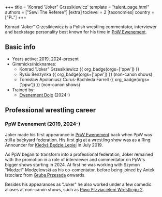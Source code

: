 +++
title = 'Konrad "Joker" Grzesikiewicz'
template = "talent_page.html"
authors = ["Sewi The Referee"]
[extra]
toclevel = 2
[taxonomies]
country = ["PL"]
+++

Konrad "Joker" Grzesikiewicz is a Polish wrestling commentator, interviewer and backstage personality best known for his time in [PpW Ewenement](@/o/ppw.md).

## Basic info

* Years active: 2019, 2024-present
* Gimmicks/nicknames:
  - Konrad "Joker" Grzesikiewicz {{ org_badge(orgs=['ppw']) }}
  - Rysiu Benzynka {{ org_badge(orgs=['ppw']) }} (non-canon shows)
  - Tomisław Apoloniusz Curuś-Bachleda Farrell {{ org_badge(orgs=['ppw']) }} (non-canon shows)
* Trained by:
  - [Ewenement Dojo](@/o/ewenement-dojo.md) (2024-)
 
## Professional wrestling career

### PpW Ewenement (2019, 2024-)

Joker made his first appearance in [PpW Ewenement](@/o/ppw.md) back when PpW was still a backyard federation. His first gig at a wrestling show was as a Ring Announcer for [Kiedyś Będzie Lepiej](@/e/ppw/2019-07-13-ppw-kiedys-bedzie-lepiej.md) in July 2019. 

As PpW began to transform into a professional federation, Joker remained with the promotion in a role of interviewer and commentator on PpW's bigger shows starting in 2024. At first he was working with Szymon "Modzel" Modzelewski as his co-comentator, before being joined by Antek Istociarz from [Gruba Przesada](@/e/ppw/2025-01-25-ppw-gruba-przesada.md) onwards.

Besides his appearances as "Joker" he also worked under a few comedic aliases at non-canon shows, such as [Piwo Przyjacielem Wrestlingu 2](@/e/ppw/2024-11-15-ppw-piwo-przyjacielem-wrestlingu-2.md).
